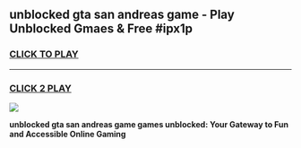 
## unblocked gta san andreas game - Play Unblocked Gmaes & Free #ipx1p
<h3>
<a href="https://news.freeplayer.one?title=unblocked_gta_san_andreas_game&ref=24F">CLICK TO PLAY</a></h3>
<hr>

<h3>
<a href="https://news.freeplayer.one?title=unblocked_gta_san_andreas_game&ref=24F">CLICK 2 PLAY</a>
  
</h3>

<a href="https://news.freeplayer.one?title=unblocked_gta_san_andreas_game&ref=24F/"><img src="https://clearcache.store/games.png"></a>


**unblocked gta san andreas game games unblocked: Your Gateway to Fun and Accessible Online Gaming**
